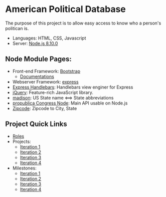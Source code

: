 # American Political Database

The purpose of this project is to allow easy access to know who a person's politican is.

* Languages: HTML, CSS, Javascript
* Server: [Node.js 8.10.0](https://nodejs.org/en/download/)

## Node Module Pages:

* Front-end Framework: [Bootstrap](https://www.npmjs.com/package/bootstrap)
  * [Documentations](http://getbootstrap.com/docs/4.0/getting-started/introduction/)
* Webserver Framework: [express](https://www.npmjs.com/package/express)
* [Express Handlebars](https://www.npmjs.com/package/express-handlebars): Handlebars view enginer for Express
* [jQuery](https://www.npmjs.com/package/jquery): Feature-rich JavaScript library.
* [madison](https://www.npmjs.com/package/madison): US State name <==> State abbreviations
* [propublica Congress Node](https://www.npmjs.com/package/propublica-congress-node): Main API usable on Node.js
* [Zipcode](https://www.npmjs.com/package/zipcode): Zipcode to City, State

## Project Quick Links

* [Roles](https://github.com/CSC59939/APD/blob/master/IterationPlanning.md)
* Projects:
  * [Iteration 1](https://github.com/CSC59939/APD/projects/1)
  * [Iteration 2](https://github.com/CSC59939/APD/projects/3)
  * [Iteration 3](https://github.com/CSC59939/APD/projects/4)
  * [Iteration 4](https://github.com/CSC59939/APD/projects/5)
* Milestones:
  * [Iteration 1](https://github.com/CSC59939/APD/milestone/2)
  * [Iteration 2](https://github.com/CSC59939/APD/milestone/1)
  * [Iteration 3](https://github.com/CSC59939/APD/milestone/3)
  * [Iteration 4](https://github.com/CSC59939/APD/milestone/4)
